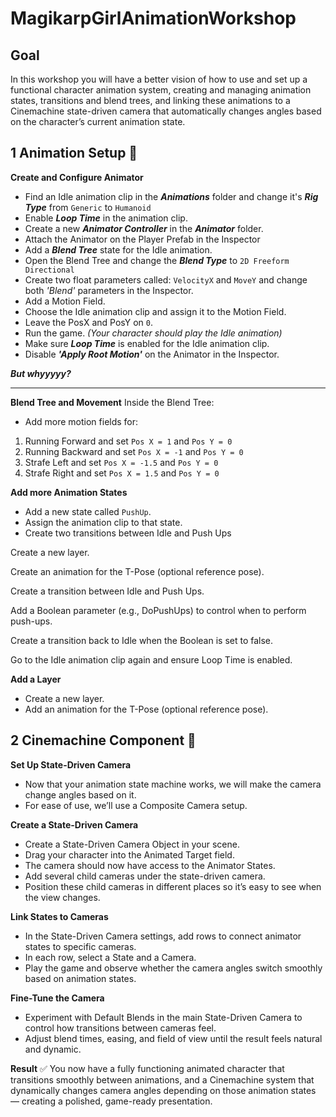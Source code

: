 # MagikarpGirlAnimationWorkshop

## Goal

In this workshop you will have a better vision of how to use and set up a functional character animation system, creating and managing animation states, transitions and blend trees, and linking these animations to a Cinemachine state-driven camera that automatically changes angles based on the character’s current animation state.


## 1 Animation Setup 💃
**Create and Configure Animator**
- Find an Idle animation clip in the ***Animations*** folder and change it's ***Rig Type*** from ```Generic``` to ```Humanoid```
- Enable ***Loop Time*** in the animation clip.
- Create a new ***Animator Controller*** in the ***Animator*** folder.
- Attach the Animator on the Player Prefab in the Inspector
- Add a ***Blend Tree*** state for the Idle animation.
- Open the Blend Tree and change the ***Blend Type*** to ```2D Freeform Directional```
- Create two float parameters called: ```VelocityX``` and ```MoveY``` and change both *'Blend'* parameters in the Inspector.
- Add a Motion Field.
- Choose the Idle animation clip and assign it to the Motion Field.
- Leave the PosX and PosY on ```0```.
- Run the game. *(Your character should play the Idle animation)*
- Make sure ***Loop Time*** is enabled for the Idle animation clip.
- Disable ***'Apply Root Motion'*** on the Animator in the Inspector.

***But whyyyyy?***

---

**Blend Tree and Movement**
Inside the Blend Tree:
- Add more motion fields for: 
1. Running Forward and set ```Pos X = 1``` and ```Pos Y = 0```
2. Running Backward and set ```Pos X = -1``` and ```Pos Y = 0```
3. Strafe Left and set ```Pos X = -1.5``` and ```Pos Y = 0```
4. Strafe Right and set ```Pos X = 1.5``` and ```Pos Y = 0```


**Add more Animation States**
- Add a new state called ```PushUp```.
- Assign the animation clip to that state.
- Create two transitions between Idle and Push Ups








Create a new layer.

Create an animation for the T-Pose (optional reference pose).

Create a transition between Idle and Push Ups.

Add a Boolean parameter (e.g., DoPushUps) to control when to perform push-ups.

Create a transition back to Idle when the Boolean is set to false.

Go to the Idle animation clip again and ensure Loop Time is enabled.



**Add a Layer**

- Create a new layer.
- Add an animation for the T-Pose (optional reference pose).



## 2 Cinemachine Component 🎥

**Set Up State-Driven Camera** 
- Now that your animation state machine works, we will make the camera change angles based on it.
- For ease of use, we’ll use a Composite Camera setup.


**Create a State-Driven Camera**
- Create a State-Driven Camera Object in your scene.
- Drag your character into the Animated Target field.
- The camera should now have access to the Animator States.
- Add several child cameras under the state-driven camera.
- Position these child cameras in different places so it’s easy to see when the view changes.

**Link States to Cameras**
- In the State-Driven Camera settings, add rows to connect animator states to specific cameras.
- In each row, select a State and a Camera.
- Play the game and observe whether the camera angles switch smoothly based on animation states.

**Fine-Tune the Camera**
- Experiment with Default Blends in the main State-Driven Camera to control how transitions between cameras feel.
- Adjust blend times, easing, and field of view until the result feels natural and dynamic.

 **Result** ✅
You now have a fully functioning animated character that transitions smoothly between animations, and a Cinemachine system that dynamically changes camera angles depending on those animation states — creating a polished, game-ready presentation.












